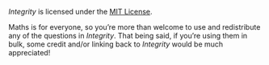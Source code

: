 *Integrity* is licensed under the [MIT License](https://github.com/Sup2point0/integrity/blob/main/LICENSE).

Maths is for everyone, so you’re more than welcome to use and redistribute any of the questions in *Integrity*. That being said, if you’re using them in bulk, some credit and/or linking back to *Integrity* would be much appreciated!
